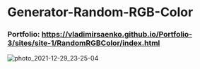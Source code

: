 # Generator-Random-RGB-Color

### Portfolio: https://vladimirsaenko.github.io/Portfolio-3/sites/site-1/RandomRGBColor/index.html

![photo_2021-12-29_23-25-04](https://user-images.githubusercontent.com/56477695/147710089-9d3e4d02-fd91-4289-b790-4cc8bcfbef9e.jpg)
